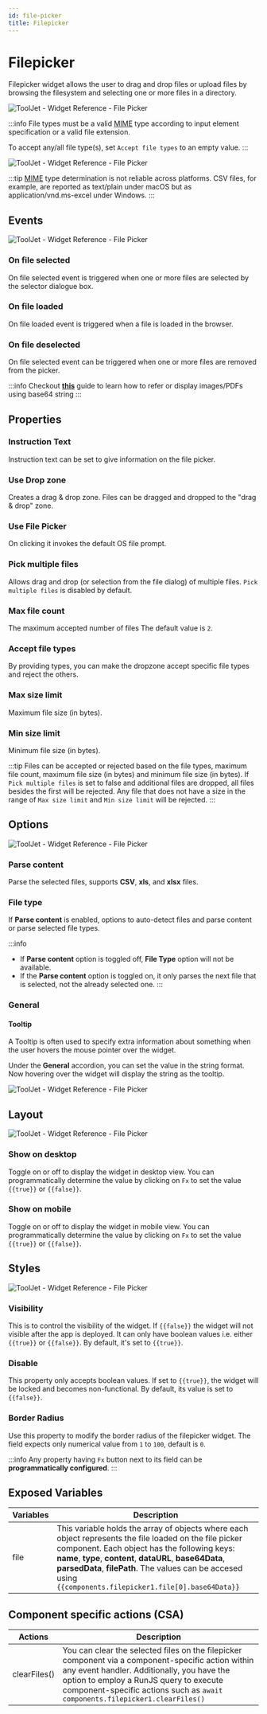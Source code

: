 ```yaml
---
id: file-picker
title: Filepicker
---
```

# Filepicker

Filepicker widget allows the user to drag and drop files or upload files by browsing the filesystem and selecting one or more files in a directory.

<div style={{textAlign: 'center'}}>

<img className="screenshot-full" src="/img/widgets/filepicker/picker.png" alt="ToolJet - Widget Reference - File Picker" />

</div>

:::info
 File types must be a valid [MIME](https://developer.mozilla.org/en-US/docs/Web/HTTP/Basics_of_HTTP/MIME_types/Common_types) type according to input element specification or a valid file extension.

 To accept any/all file type(s), set `Accept file types` to an empty value.
:::

<div style={{textAlign: 'center'}}>

<img className="screenshot-full" src="/img/widgets/filepicker/file-type.gif" alt="ToolJet - Widget Reference - File Picker" />

</div>

:::tip
[MIME](https://developer.mozilla.org/en-US/docs/Web/HTTP/Basics_of_HTTP/MIME_types/Common_types) type determination is not reliable across platforms. CSV files, for example, are reported as text/plain under macOS but as application/vnd.ms-excel under Windows.
:::

## Events

<div style={{textAlign: 'center'}}>

<img className="screenshot-full" src="/img/widgets/filepicker/events.png" alt="ToolJet - Widget Reference - File Picker" />

</div>

### On file selected

On file selected event is triggered when one or more files are selected by the selector dialogue box.

### On file loaded

On file loaded event is triggered when a file is loaded in the browser.

### On file deselected

On file selected event can be triggered when one or more files are removed from the picker.

:::info
Checkout **[this](/docs/2.4.0/how-to/loading-image-pdf-from-db)** guide to learn how to refer or display images/PDFs using base64 string
:::

## Properties

### Instruction Text

Instruction text can be set to give information on the file picker.

### Use Drop zone

Creates a drag & drop zone. Files can be dragged and dropped to the "drag & drop" zone.

### Use File Picker

On clicking it invokes the default OS file prompt.

### Pick multiple files 

Allows drag and drop (or selection from the file dialog) of multiple files. `Pick multiple files` is disabled by default.

### Max file count

The maximum accepted number of files The default value is `2`.

### Accept file types

By providing types, you can make the dropzone accept specific file types and reject the others.

### Max size limit

Maximum file size (in bytes).

### Min size limit

Minimum file size (in bytes).

:::tip
Files can be accepted or rejected based on the file types, maximum file count, maximum file size (in bytes) and minimum file size (in bytes).
If `Pick multiple files` is set to false and additional files are dropped, all files besides the first will be rejected. 
Any file that does not have a size in the range of `Max size limit` and `Min size limit` will be rejected.
:::

## Options

<div style={{textAlign: 'center'}}>

<img className="screenshot-full" src="/img/widgets/filepicker/options.png" alt="ToolJet - Widget Reference - File Picker" />

</div>

### Parse content

Parse the selected files, supports **CSV**, **xls**, and **xlsx** files.

### File type

If **Parse content** is enabled, options to auto-detect files and parse content or parse selected file types.

:::info
- If **Parse content** option is toggled off, **File Type** option will not be available.
- If the **Parse content** option is toggled on, it only parses the next file that is selected, not the already selected one.
:::

### General
#### Tooltip

A Tooltip is often used to specify extra information about something when the user hovers the mouse pointer over the widget.

Under the <b>General</b> accordion, you can set the value in the string format. Now hovering over the widget will display the string as the tooltip.

<div style={{textAlign: 'center'}}>

<img className="screenshot-full" src="/img/tooltip.png" alt="ToolJet - Widget Reference - File Picker" />

</div>

## Layout

<div style={{textAlign: 'center'}}>

<img className="screenshot-full" src="/img/widgets/filepicker/layout.png" alt="ToolJet - Widget Reference - File Picker" />

</div>

### Show on desktop

Toggle on or off to display the widget in desktop view. You can programmatically determine the value by clicking on `Fx` to set the value `{{true}}` or `{{false}}`.
### Show on mobile

Toggle on or off to display the widget in mobile view. You can programmatically determine the value by clicking on `Fx` to set the value `{{true}}` or `{{false}}`.

## Styles

<div style={{textAlign: 'center'}}>

<img className="screenshot-full" src="/img/widgets/filepicker/styles.png" alt="ToolJet - Widget Reference - File Picker" />

</div>

### Visibility

This is to control the visibility of the widget. If `{{false}}` the widget will not visible after the app is deployed. It can only have boolean values i.e. either `{{true}}` or `{{false}}`. By default, it's set to `{{true}}`.

### Disable

This property only accepts boolean values. If set to `{{true}}`, the widget will be locked and becomes non-functional. By default, its value is set to `{{false}}`.

### Border Radius

Use this property to modify the border radius of the filepicker widget. The field expects only numerical value from `1` to `100`, default is `0`.

:::info
Any property having `Fx` button next to its field can be **programmatically configured**.
:::


## Exposed Variables

| Variables      | Description |
| ----------- | ----------- |
| file | This variable holds the array of objects where each object represents the file loaded on the file picker component. Each object has the following keys: **name**, **type**, **content**, **dataURL**, **base64Data**, **parsedData**, **filePath**. The values can be accesed using `{{components.filepicker1.file[0].base64Data}}` |

## Component specific actions (CSA)

| Actions | Description |
| -------- | ----------- |
| clearFiles() | You can clear the selected files on the filepicker component via a component-specific action within any event handler. Additionally, you have the option to employ a RunJS query to execute component-specific actions such as `await components.filepicker1.clearFiles()` |

